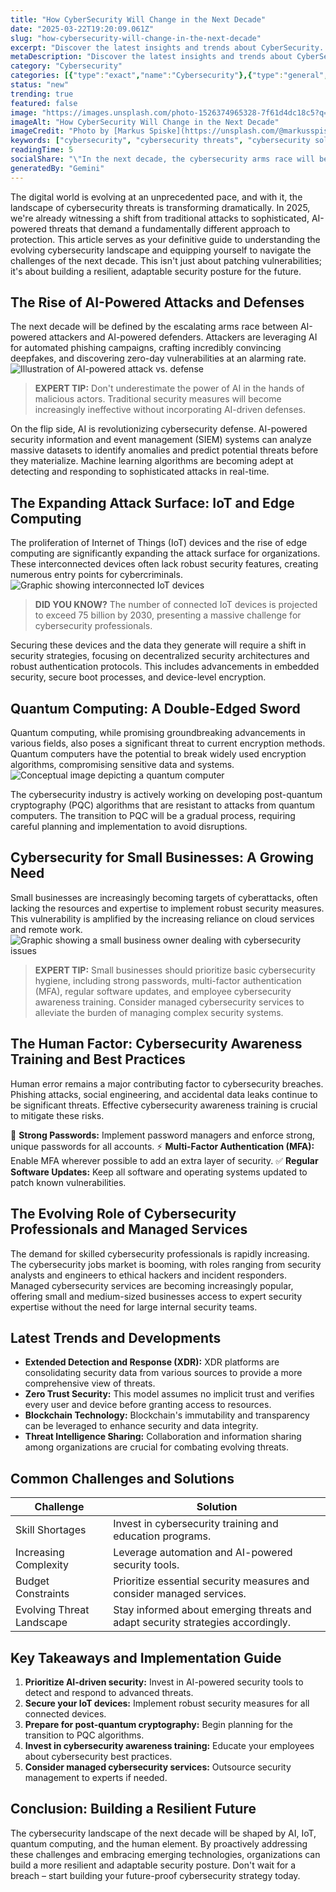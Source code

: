 ```yaml
---
title: "How CyberSecurity Will Change in the Next Decade"
date: "2025-03-22T19:20:09.061Z"
slug: "how-cybersecurity-will-change-in-the-next-decade"
excerpt: "Discover the latest insights and trends about CyberSecurity. This comprehensive guide covers everything you need to know about CyberSecurity in 2025."
metaDescription: "Discover the latest insights and trends about CyberSecurity. This comprehensive guide covers everything you need to know about CyberSecurity in 2025."
category: "Cybersecurity"
categories: [{"type":"exact","name":"Cybersecurity"},{"type":"general","name":"Technology"},{"type":"medium","name":"Software Engineering"},{"type":"specific","name":"Data Protection"},{"type":"niche","name":"Zero Trust"}]
status: "new"
trending: true
featured: false
image: "https://images.unsplash.com/photo-1526374965328-7f61d4dc18c5?q=85&w=1200&fit=max&fm=webp&auto=compress"
imageAlt: "How CyberSecurity Will Change in the Next Decade"
imageCredit: "Photo by [Markus Spiske](https://unsplash.com/@markusspiske) on Unsplash"
keywords: ["cybersecurity", "cybersecurity threats", "cybersecurity solutions", "best cybersecurity practices", "cybersecurity for small business", "how to improve cybersecurity", "cybersecurity awareness training", "cybersecurity jobs", "managed cybersecurity services", "cybersecurity insurance"]
readingTime: 5
socialShare: "\"In the next decade, the cybersecurity arms race will be defined by AI.  The key isn't just reacting to attacks, but proactively predicting and preventing them.\""
generatedBy: "Gemini"
---
```




The digital world is evolving at an unprecedented pace, and with it, the landscape of cybersecurity threats is transforming dramatically.  In 2025, we're already witnessing a shift from traditional attacks to sophisticated, AI-powered threats that demand a fundamentally different approach to protection. This article serves as your definitive guide to understanding the evolving cybersecurity landscape and equipping yourself to navigate the challenges of the next decade.  This isn't just about patching vulnerabilities; it's about building a resilient, adaptable security posture for the future.

## The Rise of AI-Powered Attacks and Defenses

The next decade will be defined by the escalating arms race between AI-powered attackers and AI-powered defenders.  Attackers are leveraging AI for automated phishing campaigns, crafting incredibly convincing deepfakes, and discovering zero-day vulnerabilities at an alarming rate. ![Illustration of AI-powered attack vs. defense](https://images.unsplash.com/photo-1550751827-4bd374c3f58b?q=85&w=1200&fit=max&fm=webp&auto=compress)

> **EXPERT TIP:**  Don't underestimate the power of AI in the hands of malicious actors.  Traditional security measures will become increasingly ineffective without incorporating AI-driven defenses.

On the flip side, AI is revolutionizing cybersecurity defense.  AI-powered security information and event management (SIEM) systems can analyze massive datasets to identify anomalies and predict potential threats before they materialize.  Machine learning algorithms are becoming adept at detecting and responding to sophisticated attacks in real-time.

## The Expanding Attack Surface: IoT and Edge Computing

The proliferation of Internet of Things (IoT) devices and the rise of edge computing are significantly expanding the attack surface for organizations.  These interconnected devices often lack robust security features, creating numerous entry points for cybercriminals.  ![Graphic showing interconnected IoT devices](https://images.unsplash.com/photo-1510915228340-29c85a43dcfe?q=85&w=1200&fit=max&fm=webp&auto=compress)

> **DID YOU KNOW?**  The number of connected IoT devices is projected to exceed 75 billion by 2030, presenting a massive challenge for cybersecurity professionals.

Securing these devices and the data they generate will require a shift in security strategies, focusing on decentralized security architectures and robust authentication protocols.  This includes advancements in embedded security, secure boot processes, and device-level encryption.

##  Quantum Computing: A Double-Edged Sword

Quantum computing, while promising groundbreaking advancements in various fields, also poses a significant threat to current encryption methods.  Quantum computers have the potential to break widely used encryption algorithms, compromising sensitive data and systems.  ![Conceptual image depicting a quantum computer](https://images.unsplash.com/photo-1584433144859-1fc3ab64a957?q=85&w=1200&fit=max&fm=webp&auto=compress)

The cybersecurity industry is actively working on developing post-quantum cryptography (PQC) algorithms that are resistant to attacks from quantum computers.  The transition to PQC will be a gradual process, requiring careful planning and implementation to avoid disruptions.

## Cybersecurity for Small Businesses: A Growing Need

Small businesses are increasingly becoming targets of cyberattacks, often lacking the resources and expertise to implement robust security measures.  This vulnerability is amplified by the increasing reliance on cloud services and remote work.  ![Graphic showing a small business owner dealing with cybersecurity issues](https://images.unsplash.com/photo-1590065707046-4fde65275b2e?q=85&w=1200&fit=max&fm=webp&auto=compress)

> **EXPERT TIP:** Small businesses should prioritize basic cybersecurity hygiene, including strong passwords, multi-factor authentication (MFA), regular software updates, and employee cybersecurity awareness training.  Consider managed cybersecurity services to alleviate the burden of managing complex security systems.

## The Human Factor: Cybersecurity Awareness Training and Best Practices

Human error remains a major contributing factor to cybersecurity breaches.  Phishing attacks, social engineering, and accidental data leaks continue to be significant threats.  Effective cybersecurity awareness training is crucial to mitigate these risks.

🔑 **Strong Passwords:**  Implement password managers and enforce strong, unique passwords for all accounts.
⚡ **Multi-Factor Authentication (MFA):**  Enable MFA wherever possible to add an extra layer of security.
✅ **Regular Software Updates:**  Keep all software and operating systems updated to patch known vulnerabilities.

##  The Evolving Role of Cybersecurity Professionals and Managed Services

The demand for skilled cybersecurity professionals is rapidly increasing.  The cybersecurity jobs market is booming, with roles ranging from security analysts and engineers to ethical hackers and incident responders.   Managed cybersecurity services are becoming increasingly popular, offering small and medium-sized businesses access to expert security expertise without the need for large internal security teams.

## Latest Trends and Developments

* **Extended Detection and Response (XDR):** XDR platforms are consolidating security data from various sources to provide a more comprehensive view of threats.
* **Zero Trust Security:**  This model assumes no implicit trust and verifies every user and device before granting access to resources.
* **Blockchain Technology:**  Blockchain's immutability and transparency can be leveraged to enhance security and data integrity.
* **Threat Intelligence Sharing:**  Collaboration and information sharing among organizations are crucial for combating evolving threats.

## Common Challenges and Solutions

| Challenge                     | Solution                                                                 |
|------------------------------|-------------------------------------------------------------------------|
| Skill Shortages              | Invest in cybersecurity training and education programs.                     |
| Increasing Complexity        | Leverage automation and AI-powered security tools.                         |
| Budget Constraints           | Prioritize essential security measures and consider managed services.         |
| Evolving Threat Landscape    | Stay informed about emerging threats and adapt security strategies accordingly. |

## Key Takeaways and Implementation Guide

1. **Prioritize AI-driven security:** Invest in AI-powered security tools to detect and respond to advanced threats.
2. **Secure your IoT devices:** Implement robust security measures for all connected devices.
3. **Prepare for post-quantum cryptography:**  Begin planning for the transition to PQC algorithms.
4. **Invest in cybersecurity awareness training:** Educate your employees about cybersecurity best practices.
5. **Consider managed cybersecurity services:**  Outsource security management to experts if needed.

## Conclusion:  Building a Resilient Future

The cybersecurity landscape of the next decade will be shaped by AI, IoT, quantum computing, and the human element.  By proactively addressing these challenges and embracing emerging technologies, organizations can build a more resilient and adaptable security posture.  Don't wait for a breach – start building your future-proof cybersecurity strategy today.

